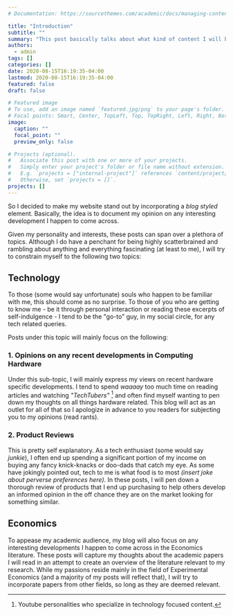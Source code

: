 ```yaml
---
# Documentation: https://sourcethemes.com/academic/docs/managing-content/

title: "Introduction"
subtitle: ""
summary: "This post basically talks about what kind of content I will be focusing on in these short blog style entries."
authors:
  - admin
tags: []
categories: []
date: 2020-08-15T16:19:35-04:00
lastmod: 2020-08-15T16:19:35-04:00
featured: false
draft: false

# Featured image
# To use, add an image named `featured.jpg/png` to your page's folder.
# Focal points: Smart, Center, TopLeft, Top, TopRight, Left, Right, BottomLeft, Bottom, BottomRight.
image:
  caption: ""
  focal_point: ""
  preview_only: false

# Projects (optional).
#   Associate this post with one or more of your projects.
#   Simply enter your project's folder or file name without extension.
#   E.g. `projects = ["internal-project"]` references `content/project/deep-learning/index.md`.
#   Otherwise, set `projects = []`.
projects: []
---
```

So I decided to make my website stand out by incorporating a _blog styled_ element. Basically, the idea is to document my opinion on any interesting development I happen to come across.

Given my personality and interests, these posts can span over a plethora of topics. Although I do have a penchant for being highly scatterbrained and rambling about anything and everything fascinating (at least to me), I will try to constrain myself to the following two topics:

## Technology
To those (some would say unfortunate) souls who happen to be familiar with me, this should come as no surprise. To those of you who are getting to know me - be it through personal interaction or reading these excerpts of self-indulgence - I tend to be the "go-to" guy, in my social circle, for any tech related queries.

Posts under this topic will mainly focus on the following:

### 1. Opinions on any recent developments in Computing Hardware
Under this sub-topic, I will mainly express my views on recent hardware specific developments. I tend to spend *waaaay* too much time on reading articles and watching _"TechTubers"_ [^1] and often find myself wanting to pen down my thoughts on all things hardware related. This blog will act as an outlet for all of that so I apologize in advance to you readers for subjecting you to my opinions (read rants).

### 2. Product Reviews
This is pretty self explanatory. As a tech enthusiast (some would say _junkie_), I often end up spending a significant portion of my income on buying any fancy knick-knacks or doo-dads that catch my eye. As some have jokingly pointed out, tech to me is what food is to most _(insert joke about perverse preferences here)_. In these posts, I will pen down a thorough review of products that I end up purchasing to help others develop an informed opinion in the off chance they are on the market looking for something similar.


## Economics
To appease my academic audience, my blog will also focus on any interesting developments I happen to come across in the Economics literature. These posts will capture my thoughts about the academic papers I will read in an attempt to create an overview of the literature relevant to my research. While my passions reside mainly in the field of Experimental Economics (and a majority of my posts will reflect that), I will try to incorporate papers from other fields, so long as they are deemed relevant.



[^1]: Youtube personalities who specialize in technology focused content.
